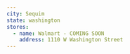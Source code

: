 ```yaml
---
city: Sequim
state: washington
stores:
  - name: Walmart - COMING SOON
    address: 1110 W Washington Street
---
```

